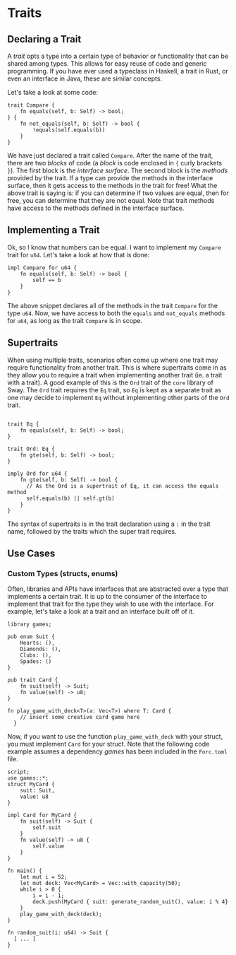 # Traits

## Declaring a Trait

A _trait_ opts a type into a certain type of behavior or functionality that can be shared among types. This allows for easy reuse of code and generic programming. If you have ever used a typeclass in Haskell, a trait in Rust, or even an interface in Java, these are similar concepts.

Let's take a look at some code:

```sway
trait Compare {
    fn equals(self, b: Self) -> bool;
} {
    fn not_equals(self, b: Self) -> bool {
        !equals(self.equals(b))
    }
}
```

We have just declared a trait called `Compare`. After the name of the trait, there are two _blocks_ of code (a _block_ is code enclosed in `{` curly brackets `}`). The first block is the _interface surface_. The second block is the _methods_ provided by the trait. If a type can provide the methods in the interface surface, then it gets access to the methods in the trait for free! What the above trait is saying is: if you can determine if two values are equal, then for free, you can determine that they are not equal. Note that trait methods have access to the methods defined in the interface surface.

## Implementing a Trait

Ok, so I know that numbers can be equal. I want to implement my `Compare` trait for `u64`. Let's take a look at how that is done:

```sway
impl Compare for u64 {
    fn equals(self, b: Self) -> bool {
        self == b
    }
}
```

The above snippet declares all of the methods in the trait `Compare` for the type `u64`. Now, we have access to both the `equals` and `not_equals` methods for `u64`, as long as the trait `Compare` is in scope.

## Supertraits

When using multiple traits, scenarios often come up where one trait may require functionality from another trait. This is where supertraits come in as they allow you to require a trait when implementing another
trait (ie. a trait with a trait). A good example of this is the `Ord` trait of the `core` library of Sway. The `Ord` trait requires the `Eq` trait, so `Eq` is kept as a separate trait as one may decide to implement `Eq`
without implementing other parts of the `Ord` trait. 

```sway

trait Eq {
    fn equals(self, b: Self) -> bool;
}

trait Ord: Eq {
    fn gte(self, b: Self) -> bool;
}

imply Ord for u64 {
	fn gte(self, b: Self) -> bool {
	  // As the Ord is a supertrait of Eq, it can access the equals method
	  self.equals(b) || self.gt(b)
    }
}
```

The syntax of supertraits is in the trait declaration using a `:` in the trait name, followed by the traits which the super trait requires.

## Use Cases

### Custom Types (structs, enums)

Often, libraries and APIs have interfaces that are abstracted over a type that implements a certain trait. It is up to the consumer of the interface to implement that trait for the type they wish to use with the interface. For example, let's take a look at a trait and an interface built off of it.

```sway
library games;

pub enum Suit {
    Hearts: (),
    Diamonds: (),
    Clubs: (),
    Spades: ()
}

pub trait Card {
    fn suit(self) -> Suit;
    fn value(self) -> u8;
}

fn play_game_with_deck<T>(a: Vec<T>) where T: Card {
    // insert some creative card game here
  }
```


Now, if you want to use the function `play_game_with_deck` with your struct, you must implement `Card` for your struct. Note that the following code example assumes a dependency _games_ has been included in the `Forc.toml` file.

```sway
script;
use games::*;
struct MyCard {
    suit: Suit,
    value: u8
}

impl Card for MyCard {
    fn suit(self) -> Suit {
        self.suit
    }
    fn value(self) -> u8 {
        self.value
    }
}

fn main() {
    let mut i = 52;
    let mut deck: Vec<MyCard> = Vec::with_capacity(50);
    while i > 0 {
        i = i - 1;
        deck.push(MyCard { suit: generate_random_suit(), value: i % 4}
    }
    play_game_with_deck(deck);
}

fn random_suit(i: u64) -> Suit {
  [ ... ]
}
```

